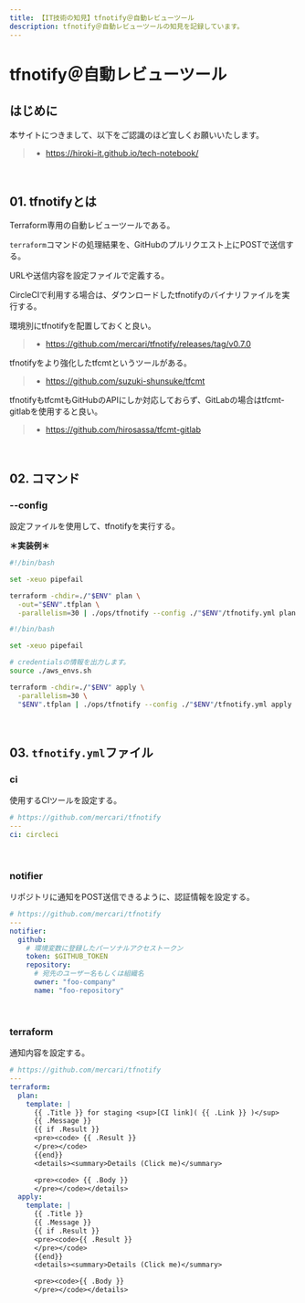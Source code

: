 ```yaml
---
title: 【IT技術の知見】tfnotify＠自動レビューツール
description: tfnotify＠自動レビューツールの知見を記録しています。
---
```


# tfnotify＠自動レビューツール

## はじめに

本サイトにつきまして、以下をご認識のほど宜しくお願いいたします。

> - https://hiroki-it.github.io/tech-notebook/

<br>

## 01. tfnotifyとは

Terraform専用の自動レビューツールである。

`terraform`コマンドの処理結果を、GitHubのプルリクエスト上にPOSTで送信する。

URLや送信内容を設定ファイルで定義する。

CircleCIで利用する場合は、ダウンロードしたtfnotifyのバイナリファイルを実行する。

環境別にtfnotifyを配置しておくと良い。

> - https://github.com/mercari/tfnotify/releases/tag/v0.7.0

tfnotifyをより強化したtfcmtというツールがある。

> - https://github.com/suzuki-shunsuke/tfcmt

tfnotifyもtfcmtもGitHubのAPIにしか対応しておらず、GitLabの場合はtfcmt-gitlabを使用すると良い。

> - https://github.com/hirosassa/tfcmt-gitlab

<br>

## 02. コマンド

### --config

設定ファイルを使用して、tfnotifyを実行する。

**＊実装例＊**

```bash
#!/bin/bash

set -xeuo pipefail

terraform -chdir=./"$ENV" plan \
  -out="$ENV".tfplan \
  -parallelism=30 | ./ops/tfnotify --config ./"$ENV"/tfnotify.yml plan
```

```bash
#!/bin/bash

set -xeuo pipefail

# credentialsの情報を出力します。
source ./aws_envs.sh

terraform -chdir=./"$ENV" apply \
  -parallelism=30 \
  "$ENV".tfplan | ./ops/tfnotify --config ./"$ENV"/tfnotify.yml apply
```

<br>

## 03. `tfnotify.yml`ファイル

### ci

使用するCIツールを設定する。

```yaml
# https://github.com/mercari/tfnotify
---
ci: circleci
```

<br>

### notifier

リポジトリに通知をPOST送信できるように、認証情報を設定する。

```yaml
# https://github.com/mercari/tfnotify
---
notifier:
  github:
    # 環境変数に登録したパーソナルアクセストークン
    token: $GITHUB_TOKEN
    repository:
      # 宛先のユーザー名もしくは組織名
      owner: "foo-company"
      name: "foo-repository"
```

<br>

### terraform

通知内容を設定する。

```yaml
# https://github.com/mercari/tfnotify
---
terraform:
  plan:
    template: |
      {{ .Title }} for staging <sup>[CI link]( {{ .Link }} )</sup>
      {{ .Message }}
      {{ if .Result }}
      <pre><code> {{ .Result }}
      </pre></code>
      {{end}}
      <details><summary>Details (Click me)</summary>

      <pre><code> {{ .Body }}
      </pre></code></details>
  apply:
    template: |
      {{ .Title }}
      {{ .Message }}
      {{ if .Result }}
      <pre><code>{{ .Result }}
      </pre></code>
      {{end}}
      <details><summary>Details (Click me)</summary>

      <pre><code>{{ .Body }}
      </pre></code></details>
```

<br>
